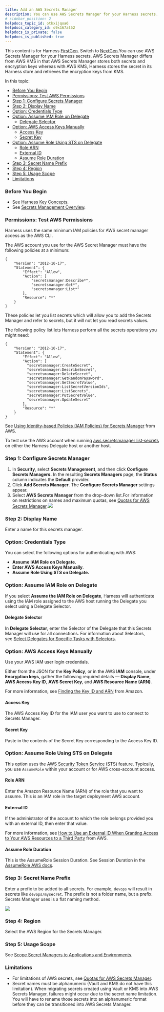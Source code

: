 ```yaml
---
title: Add an AWS Secrets Manager
description: You can use AWS Secrets Manager for your Harness secrets.
# sidebar_position: 2
helpdocs_topic_id: otkxijqoa6
helpdocs_category_id: o9x167at52
helpdocs_is_private: false
helpdocs_is_published: true
---
```


This content is for Harness [FirstGen](../../../../getting-started/harness-first-gen-vs-harness-next-gen.md). Switch to [NextGen](../../../../platform/6_Security/6-add-an-aws-secret-manager.md).You can use AWS Secrets Manager for your Harness secrets. AWS Secrets Manager differs from AWS KMS in that AWS Secrets Manager stores both secrets and encryption keys whereas with AWS KMS, Harness stores the secret in its Harness store and retrieves the encryption keys from KMS.

In this topic:

* [Before You Begin](add-an-aws-secrets-manager.md#before-you-begin)
* [Permissions: Test AWS Permissions](add-an-aws-secrets-manager.md#permissions-test-aws-permissions)
* [Step 1: Configure Secrets Manager](add-an-aws-secrets-manager.md#step-1-configure-secrets-manager)
* [Step 2: Display Name](add-an-aws-secrets-manager.md#step-2-display-name)
* [Option: Credentials Type](add-an-aws-secrets-manager.md#option-credentials-type)
* [Option: Assume IAM Role on Delegate](add-an-aws-secrets-manager.md#option-assume-iam-role-on-delegate)
	+ [Delegate Selector](add-an-aws-secrets-manager.md#delegate-selector)
* [Option: AWS Access Keys Manually](add-an-aws-secrets-manager.md#option-aws-access-keys-manually)
	+ [Access Key](add-an-aws-secrets-manager.md#access-key)
	+ [Secret Key](add-an-aws-secrets-manager.md#secret-key)
* [Option: Assume Role Using STS on Delegate](add-an-aws-secrets-manager.md#option-assume-role-using-sts-on-delegate)
	+ [Role ARN](add-an-aws-secrets-manager.md#role-arn)
	+ [External ID](add-an-aws-secrets-manager.md#external-id)
	+ [Assume Role Duration](add-an-aws-secrets-manager.md#assume-role-duration)
* [Step 3: Secret Name Prefix](add-an-aws-secrets-manager.md#step-3-secret-name-prefix)
* [Step 4: Region](add-an-aws-secrets-manager.md#step-4-region)
* [Step 5: Usage Scope](add-an-aws-secrets-manager.md#step-5-usage-scope)
* [Limitations](add-an-aws-secrets-manager.md#limitations)

### Before You Begin

* See [Harness Key Concepts](https://docs.harness.io/article/4o7oqwih6h-harness-key-concepts).
* See [Secrets Management Overview](secret-management.md).

### Permissions: Test AWS Permissions

Harness uses the same minimum IAM policies for AWS secret manager access as the AWS CLI.

The AWS account you use for the AWS Secret Manager must have the following policies at a minimum:


```
{  
    "Version": "2012-10-17",  
    "Statement": {  
        "Effect": "Allow",  
        "Action": [  
            "secretsmanager:Describe*",  
            "secretsmanager:Get*",  
            "secretsmanager:List*"   
        ],  
        "Resource": "*"  
    }  
}
```
These policies let you list secrets which will allow you to add the Secrets Manager and refer to secrets, but it will not let you read secrets values.

The following policy list lets Harness perform all the secrets operations you might need:


```
{  
    "Version": "2012-10-17",  
    "Statement": {  
        "Effect": "Allow",  
        "Action": [  
          "secretsmanager:CreateSecret",  
          "secretsmanager:DescribeSecret",  
          "secretsmanager:DeleteSecret",  
          "secretsmanager:GetRandomPassword",  
          "secretsmanager:GetSecretValue",  
          "secretsmanager:ListSecretVersionIds",  
          "secretsmanager:ListSecrets",  
          "secretsmanager:PutSecretValue",  
          "secretsmanager:UpdateSecret"   
        ],  
        "Resource": "*"  
    }  
}
```
See [Using Identity-based Policies (IAM Policies) for Secrets Manager](https://docs.aws.amazon.com/secretsmanager/latest/userguide/auth-and-access_identity-based-policies.html) from AWS.

To test use the AWS account when running [aws secretsmanager list-secrets](https://docs.aws.amazon.com/cli/latest/reference/secretsmanager/list-secrets.html#examples) on either the Harness Delegate host or another host.

### Step 1: Configure Secrets Manager

1. In **Security**, select **Secrets Management**, and then click **Configure Secrets Managers.** In the resulting **Secrets Managers** page, the **Status** column indicates the **Default** provider.
2. Click **Add Secrets Manager**. The **Configure Secrets Manager** settings appear.
3. Select **AWS Secrets Manager** from the drop-down list.For information on restrictions on names and maximum quotas, see [Quotas for AWS Secrets Manager](https://docs.aws.amazon.com/secretsmanager/latest/userguide/reference_limits.html).![](./static/add-an-aws-secrets-manager-26.png)


### Step 2: Display Name

Enter a name for this secrets manager.

### Option: Credentials Type

You can select the following options for authenticating with AWS:

* **Assume IAM Role on Delegate.**
* **Enter AWS Access Keys Manually**.
* **Assume Role Using STS on Delegate.**

### Option: Assume IAM Role on Delegate

If you select **Assume the IAM Role on Delegate**, Harness will authenticate using the IAM role assigned to the AWS host running the Delegate you select using a Delegate Selector.

#### Delegate Selector

In **Delegate Selector**, enter the Selector of the Delegate that this Secrets Manager will use for all connections. For information about Selectors, see [Select Delegates for Specific Tasks with Selectors](../../account/manage-delegates/select-delegates-for-specific-tasks-with-selectors.md).

### Option: AWS Access Keys Manually

Use your AWS IAM user login credentials.

Either from the JSON for the **Key Policy**, or in the AWS **IAM** console, under **Encryption keys,** gather the following required details — **Display Name**, **AWS Access Key ID**, **AWS Secret Key**, and **AWS Resource Name (ARN)**.

For more information, see [Finding the Key ID and ARN](https://docs.aws.amazon.com/kms/latest/developerguide/viewing-keys.html#find-cmk-id-arn) from Amazon.

#### Access Key

The AWS Access Key ID for the IAM user you want to use to connect to Secrets Manager.

#### Secret Key

Paste in the contents of the Secret Key corresponding to the Access Key ID.

### Option: Assume Role Using STS on Delegate

This option uses the [AWS Security Token Service](https://docs.aws.amazon.com/IAM/latest/UserGuide/id_credentials_temp.html) (STS) feature. Typically, you use `AssumeRole` within your account or for AWS cross-account access.

#### Role ARN

Enter the Amazon Resource Name (ARN) of the role that you want to assume. This is an IAM role in the target deployment AWS account.

#### External ID

If the administrator of the account to which the role belongs provided you with an external ID, then enter that value.

For more information, see [How to Use an External ID When Granting Access to Your AWS Resources to a Third Party](https://docs.aws.amazon.com/IAM/latest/UserGuide/id_roles_create_for-user_externalid.html) from AWS.

#### Assume Role Duration

This is the AssumeRole Session Duration. See Session Duration in the [AssumeRole AWS docs](https://docs.aws.amazon.com/STS/latest/APIReference/API_AssumeRole.html).

### Step 3: Secret Name Prefix

Enter a prefix to be added to all secrets. For example, `devops` will result in secrets like `devops/mysecret`. The prefix is not a folder name, but a prefix. Secrets Manager uses is a flat naming method.

![](./static/add-an-aws-secrets-manager-27.png)


### Step 4: Region

Select the AWS Region for the Secrets Manager.

### Step 5: Usage Scope

See [Scope Secret Managers to Applications and Environments](scope-secret-managers-to-applications-and-environments.md).

### Limitations

* For limitations of AWS secrets, see [Quotas for AWS Secrets Manager](https://docs.aws.amazon.com/secretsmanager/latest/userguide/reference_limits.html).
* Secret names must be alphanumeric (Vault and KMS do not have this limitation). When migrating secrets created using Vault or KMS into AWS Secrets Manager, failures might occur due to the secret name limitation. You will have to rename those secrets into an alphanumeric format before they can be transitioned into AWS Secrets Manager.

